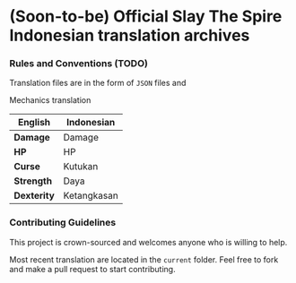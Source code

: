 # (Soon-to-be) Official Slay The Spire Indonesian translation archives


### Rules and Conventions (TODO)

Translation files are in the form of `JSON` files and 

Mechanics translation

|  English | Indonesian  |
|---|---|
| **Damage**  | Damage  |
|  **HP** |  HP |
| **Curse**  | Kutukan  |
| **Strength** | Daya |
| **Dexterity** | Ketangkasan |

### Contributing Guidelines

This project is crown-sourced and welcomes anyone who is willing to help.

Most recent translation are located in the `current` folder.
Feel free to fork and make a pull request to start contributing. 

